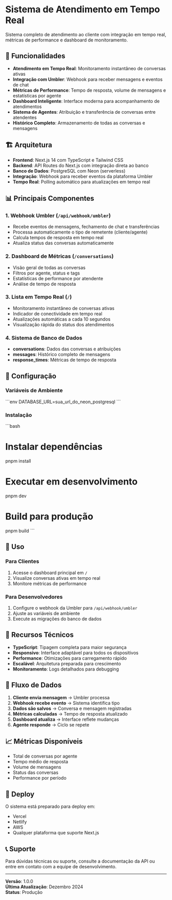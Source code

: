 # Sistema de Atendimento em Tempo Real

Sistema completo de atendimento ao cliente com integração em tempo real, métricas de performance e dashboard de monitoramento.

## 🚀 Funcionalidades

- **Atendimento em Tempo Real**: Monitoramento instantâneo de conversas ativas
- **Integração com Umbler**: Webhook para receber mensagens e eventos de chat
- **Métricas de Performance**: Tempo de resposta, volume de mensagens e estatísticas por agente
- **Dashboard Inteligente**: Interface moderna para acompanhamento de atendimentos
- **Sistema de Agentes**: Atribuição e transferência de conversas entre atendentes
- **Histórico Completo**: Armazenamento de todas as conversas e mensagens

## 🏗️ Arquitetura

- **Frontend**: Next.js 14 com TypeScript e Tailwind CSS
- **Backend**: API Routes do Next.js com integração direta ao banco
- **Banco de Dados**: PostgreSQL com Neon (serverless)
- **Integração**: Webhook para receber eventos da plataforma Umbler
- **Tempo Real**: Polling automático para atualizações em tempo real

## 📊 Principais Componentes

### 1. Webhook Umbler (`/api/webhook/umbler`)
- Recebe eventos de mensagens, fechamento de chat e transferências
- Processa automaticamente o tipo de remetente (cliente/agente)
- Calcula tempos de resposta em tempo real
- Atualiza status das conversas automaticamente

### 2. Dashboard de Métricas (`/conversations`)
- Visão geral de todas as conversas
- Filtros por agente, status e tags
- Estatísticas de performance por atendente
- Análise de tempo de resposta

### 3. Lista em Tempo Real (`/`)
- Monitoramento instantâneo de conversas ativas
- Indicador de conectividade em tempo real
- Atualizações automáticas a cada 10 segundos
- Visualização rápida do status dos atendimentos

### 4. Sistema de Banco de Dados
- **conversations**: Dados das conversas e atribuições
- **messages**: Histórico completo de mensagens
- **response_times**: Métricas de tempo de resposta

## 🔧 Configuração

### Variáveis de Ambiente
\`\`\`env
DATABASE_URL=sua_url_do_neon_postgresql
\`\`\`

### Instalação
\`\`\`bash
# Instalar dependências
pnpm install

# Executar em desenvolvimento
pnpm dev

# Build para produção
pnpm build
\`\`\`

## 📱 Uso

### Para Clientes
1. Acesse o dashboard principal em `/`
2. Visualize conversas ativas em tempo real
3. Monitore métricas de performance

### Para Desenvolvedores
1. Configure o webhook da Umbler para `/api/webhook/umbler`
2. Ajuste as variáveis de ambiente
3. Execute as migrações do banco de dados

## 🎯 Recursos Técnicos

- **TypeScript**: Tipagem completa para maior segurança
- **Responsivo**: Interface adaptável para todos os dispositivos
- **Performance**: Otimizações para carregamento rápido
- **Escalável**: Arquitetura preparada para crescimento
- **Monitoramento**: Logs detalhados para debugging

## 🔄 Fluxo de Dados

1. **Cliente envia mensagem** → Umbler processa
2. **Webhook recebe evento** → Sistema identifica tipo
3. **Dados são salvos** → Conversa e mensagem registradas
4. **Métricas calculadas** → Tempo de resposta atualizado
5. **Dashboard atualiza** → Interface reflete mudanças
6. **Agente responde** → Ciclo se repete

## 📈 Métricas Disponíveis

- Total de conversas por agente
- Tempo médio de resposta
- Volume de mensagens
- Status das conversas
- Performance por período

## 🚀 Deploy

O sistema está preparado para deploy em:
- Vercel
- Netlify
- AWS
- Qualquer plataforma que suporte Next.js

## 📞 Suporte

Para dúvidas técnicas ou suporte, consulte a documentação da API ou entre em contato com a equipe de desenvolvimento.

---

**Versão**: 1.0.0  
**Última Atualização**: Dezembro 2024  
**Status**: Produção
